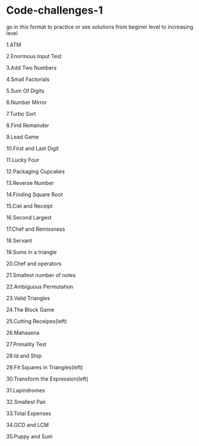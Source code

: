 # Code-challenges-1

go in this format to practice or see solutions from beginer level to increasing level


1.ATM

2.Enormous Input Test

3.Add Two Numbers

4.Small Factorials

5.Sum Of Digits

6.Number Mirror

7.Turbo Sort

8.Find Remainder

9.Lead Game

10.First and Last Digit

11.Lucky Four

12.Packaging Cupcakes

13.Reverse Number

14.Finding Square Root

15.Ciel and Receipt

16.Second Largest

17.Chef and Remissness

18.Servant

19.Sums in a triangle

20.Chef and operators

21.Smallest number of notes

22.Ambiguous Permutation

23.Valid Triangles

24.The Block Game

25.Cutting Receipes(left)

26.Mahasena

27.Primality Test

28.Id and Ship

29.Fit Squares in Triangles(left)

30.Transform the Expression(left)

31.Lapindromes

32.Smallest Pair

33.Total Expenses

34.GCD and LCM

35.Puppy and Sum
